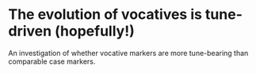 # The evolution of vocatives is tune-driven (hopefully!) 

An investigation of whether vocative markers are more tune-bearing than comparable case markers.
